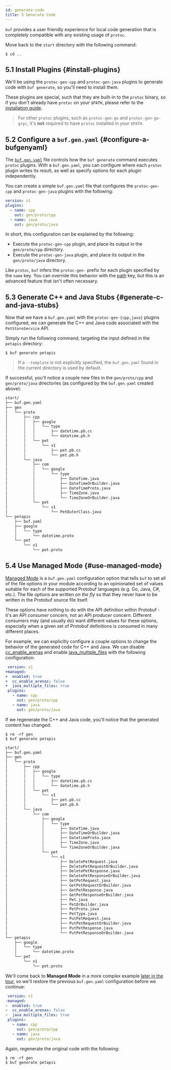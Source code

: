 ```yaml
---
id: generate-code
title: 5 Generate Code
---
```


`buf` provides a user friendly experience for local code generation that is completely compatible
with any existing usage of `protoc`.

Move back to the `start` directory with the following command:

```terminal
$ cd ..
```

## 5.1 Install Plugins {#install-plugins}

We'll be using the `protoc-gen-cpp` and `protoc-gen-java` plugins to generate code with `buf generate`,
so you'll need to install them.

These plugins are special, such that they are built-in to the `protoc` binary, so if you don't already
have `protoc` on your `$PATH`, please refer to the [installation guide](https://github.com/protocolbuffers/protobuf#protocol-compiler-installation).

> For other `protoc` plugins, such as `protoc-gen-go` and `protoc-gen-go-grpc`, it's **not** required to
> have `protoc` installed in your `$PATH`.

## 5.2 Configure a `buf.gen.yaml` {#configure-a-bufgenyaml}

The [`buf.gen.yaml`](../configuration/v1/buf-gen-yaml.md) file controls how the `buf generate` command
executes `protoc` plugins. With a `buf.gen.yaml`, you can configure where each `protoc` plugin writes its result,
as well as specify options for each plugin independently.

You can create a simple `buf.gen.yaml` file that configures the `protoc-gen-cpp` and `protoc-gen-java`
plugins with the following:

```yaml title="buf.gen.yaml"
version: v1
plugins:
  - name: cpp
    out: gen/proto/cpp
  - name: java
    out: gen/proto/java
```

In short, this configuration can be explained by the following:

 * Execute the `protoc-gen-cpp` plugin, and place its output in the `gen/proto/cpp` directory.
 * Execute the `protoc-gen-java` plugin, and place its output in the `gen/proto/java` directory.

Like `protoc`, `buf` infers the `protoc-gen-` prefix for each plugin specified by the `name` key.
You can override this behavior with the [path](../configuration/v1/buf-gen-yaml.md#path) key, but
this is an advanced feature that isn't often necessary.

## 5.3 Generate C++ and Java Stubs {#generate-c-and-java-stubs}

Now that we have a `buf.gen.yaml` with the `protoc-gen-{cpp,java}` plugins configured, we can generate the
C++ and Java code associated with the `PetStoreService` API.

Simply run the following command, targeting the input defined in the `petapis` directory:

```terminal
$ buf generate petapis
```

> If a `--template` is not explicitly specified, the `buf.gen.yaml` found in the current directory is used by
> default.

If successful, you'll notice a couple new files in the `gen/proto/cpp` and `gen/proto/java` directories (as
configured by the `buf.gen.yaml` created above):

```sh
start/
├── buf.gen.yaml
├── gen
│   └── proto
│       ├── cpp
│       │   ├── google
│       │   │   └── type
│       │   │       ├── datetime.pb.cc
│       │   │       └── datetime.pb.h
│       │   └── pet
│       │       └── v1
│       │           ├── pet.pb.cc
│       │           └── pet.pb.h
│       └── java
│           ├── com
│           │   └── google
│           │       └── type
│           │           ├── DateTime.java
│           │           ├── DateTimeOrBuilder.java
│           │           ├── DateTimeProto.java
│           │           ├── TimeZone.java
│           │           └── TimeZoneOrBuilder.java
│           └── pet
│               └── v1
│                   └── PetOuterClass.java
└── petapis
    ├── buf.yaml
    ├── google
    │   └── type
    │       └── datetime.proto
    └── pet
        └── v1
            └── pet.proto
```

## 5.4 Use Managed Mode {#use-managed-mode}

[Managed Mode](../generate/managed-mode.md) is a `buf.gen.yaml` configuration option that tells `buf`
to set all of the file options in your module according to an opinionated set of values suitable for each of the
supported Protobuf languages (e.g. Go, Java, C#, etc.). The file options are written *on the fly*
so that they never have to be written in the Protobuf source file itself.

These options have nothing to do with the API definition within Protobuf - it's an API
*consumer* concern, not an API *producer* concern. Different consumers may (and usually do)
want different values for these options, especially when a given set of Protobuf definitions
is consumed in many different places.

For example, we can explicitly configure a couple options to change the behavior of the
generated code for C++ and Java. We can disable [cc_enable_arenas](../configuration/v1/buf-gen-yaml.md#cc_enable_arenas)
and enable [java_multiple_files](../configuration/v1/buf-gen-yaml.md#java_multiple_files) with the
following configuration:

```yaml title=buf.gen.yaml {2-5}
 version: v1
+managed:
+  enabled: true
+  cc_enable_arenas: false
+  java_multiple_files: true
 plugins:
   - name: cpp
     out: gen/proto/cpp
   - name: java
     out: gen/proto/java
```

If we regenerate the C++ and Java code, you'll notice that the generated content has changed:

```terminal
$ rm -rf gen
$ buf generate petapis
```

```sh
start/
├── buf.gen.yaml
├── gen
│   └── proto
│       ├── cpp
│       │   ├── google
│       │   │   └── type
│       │   │       ├── datetime.pb.cc
│       │   │       └── datetime.pb.h
│       │   └── pet
│       │       └── v1
│       │           ├── pet.pb.cc
│       │           └── pet.pb.h
│       └── java
│           └── com
│               ├── google
│               │   └── type
│               │       ├── DateTime.java
│               │       ├── DateTimeOrBuilder.java
│               │       ├── DatetimeProto.java
│               │       ├── TimeZone.java
│               │       └── TimeZoneOrBuilder.java
│               └── pet
│                   └── v1
│                       ├── DeletePetRequest.java
│                       ├── DeletePetRequestOrBuilder.java
│                       ├── DeletePetResponse.java
│                       ├── DeletePetResponseOrBuilder.java
│                       ├── GetPetRequest.java
│                       ├── GetPetRequestOrBuilder.java
│                       ├── GetPetResponse.java
│                       ├── GetPetResponseOrBuilder.java
│                       ├── Pet.java
│                       ├── PetOrBuilder.java
│                       ├── PetProto.java
│                       ├── PetType.java
│                       ├── PutPetRequest.java
│                       ├── PutPetRequestOrBuilder.java
│                       ├── PutPetResponse.java
│                       └── PutPetResponseOrBuilder.java
└── petapis
    ├── google
    │   └── type
    │       └── datetime.proto
    └── pet
        └── v1
            └── pet.proto
```

We'll come back to **Managed Mode** in a more complex example [later in the tour](use-managed-mode.md), so we'll
restore the previous `buf.gen.yaml` configuration before we continue:

```yaml title=buf.gen.yaml {2-5}
 version: v1
-managed:
-  enabled: true
-  cc_enable_arenas: false
-  java_multiple_files: true
 plugins:
   - name: cpp
     out: gen/proto/cpp
   - name: java
     out: gen/proto/java
```

Again, regenerate the original code with the following:

```terminal
$ rm -rf gen
$ buf generate petapis
```
